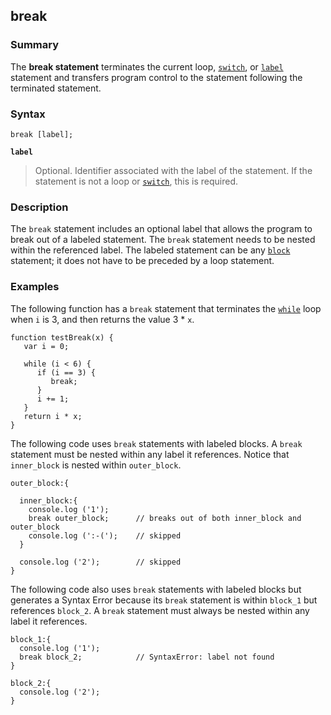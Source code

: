 ## break

### Summary

The **break statement** terminates the current loop, [`switch`][0], or [`label`][1] statement and transfers program control to the statement following the terminated statement.

### Syntax

    break [label];

**`label`**

> Optional. Identifier associated with the label of the statement.  If the statement is not a loop or [`switch`][0], this is required.

### Description

The `break` statement includes an optional label that allows the program to break out of a labeled statement. The `break` statement needs to be nested within the referenced label. The labeled statement can be any [`block`][2] statement; it does not have to be preceded by a loop statement.

### Examples

The following function has a `break` statement that terminates the [`while`][3] loop when `i` is 3, and then returns the value 3 \* `x`.

    function testBreak(x) {
       var i = 0;
    
       while (i < 6) {
          if (i == 3) {
             break;
          }
          i += 1;
       }
       return i * x;
    }

The following code uses `break` statements with labeled blocks. A `break` statement must be nested within any label it references. Notice that `inner_block` is nested within `outer_block`.

    outer_block:{
    
      inner_block:{
        console.log ('1');
        break outer_block;      // breaks out of both inner_block and outer_block
        console.log (':-(');    // skipped
      }
    
      console.log ('2');        // skipped
    }
    

The following code also uses `break` statements with labeled blocks but generates a Syntax Error because its `break` statement is within `block_1` but references `block_2`. A `break` statement must always be nested within any label it references.

    block_1:{
      console.log ('1');
      break block_2;            // SyntaxError: label not found
    }
    
    block_2:{
      console.log ('2');
    }
    



[0]: https://developer.mozilla.org/en/docs/Web/JavaScript/Reference/Statements/switch "The switch statement evaluates an expression, matching the expression's value to a case clause, and executes statements associated with that case."
[1]: https://developer.mozilla.org/en/docs/Web/JavaScript/Reference/Statements/label "The labeled statement can be used with break or continue statements. It is prefixing a statement with an identifier which you can refer to."
[2]: https://developer.mozilla.org/en/docs/Web/JavaScript/Reference/Statements/block "A block statement (or compound statement in other languages) is used to group zero or more statements. The block is delimited by a pair of curly brackets."
[3]: https://developer.mozilla.org/en/docs/Web/JavaScript/Reference/Statements/while "The while statement creates a loop that executes a specified statement as long as the test condition evaluates to true. The condition is evaluated before executing the statement."